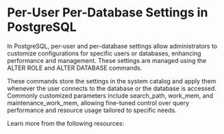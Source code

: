 # Per-User Per-Database Settings in PostgreSQL

In PostgreSQL, per-user and per-database settings allow administrators to customize configurations for specific users or databases, enhancing performance and management. These settings are managed using the ALTER ROLE and ALTER DATABASE commands.

These commands store the settings in the system catalog and apply them whenever the user connects to the database or the database is accessed. Commonly customized parameters include search_path, work_mem, and maintenance_work_mem, allowing fine-tuned control over query performance and resource usage tailored to specific needs.

Learn more from the following resources:

